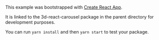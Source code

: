 This example was bootstrapped with [Create React App](https://github.com/facebook/create-react-app).

It is linked to the 3d-react-carousel package in the parent directory for development purposes.

You can run `yarn install` and then `yarn start` to test your package.
